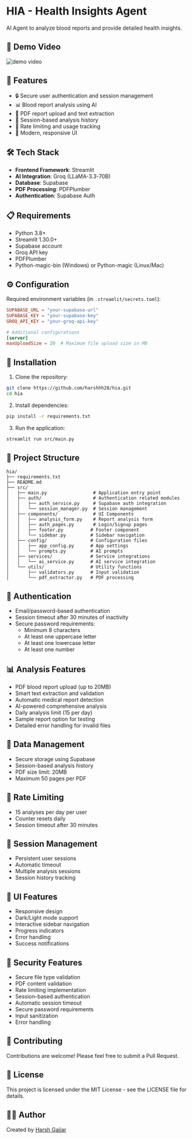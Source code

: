 # HIA - Health Insights Agent

AI Agent to analyze blood reports and provide detailed health insights.

## 🎥 Demo Video

<img src="public/HIA_demo.gif" alt="demo video" autoplay loop muted playsinline>
</img>

## 🌟 Features

- 🔒 Secure user authentication and session management
- 📊 Blood report analysis using AI
- 📁 PDF report upload and text extraction
- 💾 Session-based analysis history
- 🎯 Rate limiting and usage tracking
- 🎨 Modern, responsive UI

## 🛠️ Tech Stack

- **Frontend Framework**: Streamlit
- **AI Integration**: Groq (LLaMA-3.3-70B)
- **Database**: Supabase
- **PDF Processing**: PDFPlumber
- **Authentication**: Supabase Auth

## 📋 Requirements

- Python 3.8+
- Streamlit 1.30.0+
- Supabase account
- Groq API key
- PDFPlumber
- Python-magic-bin (Windows) or Python-magic (Linux/Mac)

## ⚙️ Configuration

Required environment variables (in `.streamlit/secrets.toml`):

```toml
SUPABASE_URL = "your-supabase-url"
SUPABASE_KEY = "your-supabase-key"
GROQ_API_KEY = "your-groq-api-key"

# Additional configurations
[server]
maxUploadSize = 20  # Maximum file upload size in MB
```

## 🚀 Installation

1. Clone the repository:

```bash
git clone https://github.com/harshhh28/hia.git
cd hia
```

2. Install dependencies:

```bash
pip install -r requirements.txt
```

3. Run the application:

```bash
streamlit run src/main.py
```

## 📁 Project Structure

```
hia/
├── requirements.txt
├── README.md
├── src/
│   ├── main.py                 # Application entry point
│   ├── auth/                   # Authentication related modules
│   │   ├── auth_service.py     # Supabase auth integration
│   │   └── session_manager.py  # Session management
│   ├── components/             # UI Components
│   │   ├── analysis_form.py    # Report analysis form
│   │   ├── auth_pages.py       # Login/Signup pages
│   │   ├── footer.py          # Footer component
│   │   └── sidebar.py         # Sidebar navigation
│   ├── config/                # Configuration files
│   │   ├── app_config.py      # App settings
│   │   └── prompts.py         # AI prompts
│   ├── services/              # Service integrations
│   │   └── ai_service.py      # AI service integration
│   └── utils/                 # Utility functions
│       ├── validators.py      # Input validation
│       └── pdf_extractor.py   # PDF processing
```

## 🔐 Authentication

- Email/password-based authentication
- Session timeout after 30 minutes of inactivity
- Secure password requirements:
  - Minimum 8 characters
  - At least one uppercase letter
  - At least one lowercase letter
  - At least one number

## 📊 Analysis Features

- PDF blood report upload (up to 20MB)
- Smart text extraction and validation
- Automatic medical report detection
- AI-powered comprehensive analysis
- Daily analysis limit (15 per day)
- Sample report option for testing
- Detailed error handling for invalid files

## 💾 Data Management

- Secure storage using Supabase
- Session-based analysis history
- PDF size limit: 20MB
- Maximum 50 pages per PDF

## 🎯 Rate Limiting

- 15 analyses per day per user
- Counter resets daily
- Session timeout after 30 minutes

## 🔄 Session Management

- Persistent user sessions
- Automatic timeout
- Multiple analysis sessions
- Session history tracking

## 📱 UI Features

- Responsive design
- Dark/Light mode support
- Interactive sidebar navigation
- Progress indicators
- Error handling
- Success notifications

## 🔐 Security Features

- Secure file type validation
- PDF content validation
- Rate limiting implementation
- Session-based authentication
- Automatic session timeout
- Secure password requirements
- Input sanitization
- Error handling

## 👥 Contributing

Contributions are welcome! Please feel free to submit a Pull Request.

## 📄 License

This project is licensed under the MIT License - see the LICENSE file for details.

## 🙋‍♂️ Author

Created by [Harsh Gajjar](https://harshgajjar.vercel.app)

